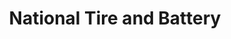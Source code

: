 ---
title: "National Tire and Battery"
url: /wheeling/national-tire-and-battery/
shop: car repair
---